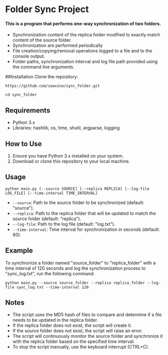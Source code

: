 # Folder Sync Project

#### This is a program that performs one-way synchronization of two folders.
* Synchronization content of the replica folder  modified to exactly match content of the source folder.
* Synchronization are performed periodically
* File creation/copying/removal operations  logged to a file and to the console output.
* Folder paths, synchronization interval and log file path  provided using the command line arguments.

##Installation
Clone the repository:

```
https://github.com/sowvino/sync_folder.git
```
```
cd sync_folder
```

## Requirements

* Python 3.x
* Libraries: hashlib, os, time, shutil, argparse, logging
## How to Use

1. Ensure you have Python 3.x installed on your system.
2. Download or clone this repository to your local machine.

## Usage

```
python main.py [--source SOURCE] [--replica REPLICA] [--log-file LOG_FILE] [--time-interval TIME_INTERVAL]
```

- `--source`: Path to the source folder to be synchronized (default: "source").
- `--replica`: Path to the replica folder that will be updated to match the source folder (default: "replica").
- `--log-file`: Path to the log file (default: "log.txt").
- `--time-interval`: Time interval for synchronization in seconds (default: 60).

## Example

To synchronize a folder named "source_folder" to "replica_folder" with a time interval of 120 seconds and log the synchronization process to "sync_log.txt", run the following command:

```
python main.py --source source_folder --replica replica_folder --log-file sync_log.txt --time-interval 120
```

## Notes

- The script uses the MD5 hash of files to compare and determine if a file needs to be updated in the replica folder.
- If the replica folder does not exist, the script will create it.
- If the source folder does not exist, the script will raise an error.
- The script will continuously monitor the source folder and synchronize it with the replica folder based on the specified time interval.
- To stop the script manually, use the keyboard interrupt (CTRL+C).

